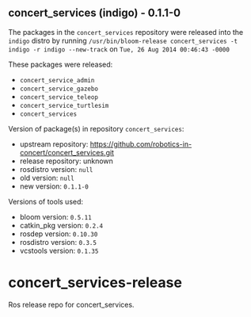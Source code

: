 ## concert_services (indigo) - 0.1.1-0

The packages in the `concert_services` repository were released into the `indigo` distro by running `/usr/bin/bloom-release concert_services -t indigo -r indigo --new-track` on `Tue, 26 Aug 2014 00:46:43 -0000`

These packages were released:
- `concert_service_admin`
- `concert_service_gazebo`
- `concert_service_teleop`
- `concert_service_turtlesim`
- `concert_services`

Version of package(s) in repository `concert_services`:
- upstream repository: https://github.com/robotics-in-concert/concert_services.git
- release repository: unknown
- rosdistro version: `null`
- old version: `null`
- new version: `0.1.1-0`

Versions of tools used:
- bloom version: `0.5.11`
- catkin_pkg version: `0.2.4`
- rosdep version: `0.10.30`
- rosdistro version: `0.3.5`
- vcstools version: `0.1.35`


concert_services-release
========================

Ros release repo for concert_services.
